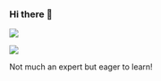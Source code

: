 ### Hi there 👋


<a href="https://github.com/Sophie-zh">
  <img 
       align="center" 
       src="https://github-readme-stats.vercel.app/api?username=sophie-zh&show_icons=true" />
</a>

<!-- 
<a href="https://github.com/Sophie-zh">
  <img 
       align="center" 
       src="https://github-readme-stats.vercel.app/api/top-langs/?username=sophie-zh&layout=default" />

</a>
 -->

![](https://komarev.com/ghpvc/?username=sophie-zh&label=Visitors+Counter)


Not much an expert but eager to learn!


<!--
**Sophie-zh/Sophie-zh** is a ✨ _special_ ✨ repository because its `README.md` (this file) appears on your GitHub profile.

Here are some ideas to get you started:

- 🔭 I’m currently working on ...
- 🌱 I’m currently learning ...
- 👯 I’m looking to collaborate on ...
- 🤔 I’m looking for help with ...
- 💬 Ask me about ...
- 📫 How to reach me: ...
- 😄 Pronouns: ...
- ⚡ Fun fact: ...
-->
